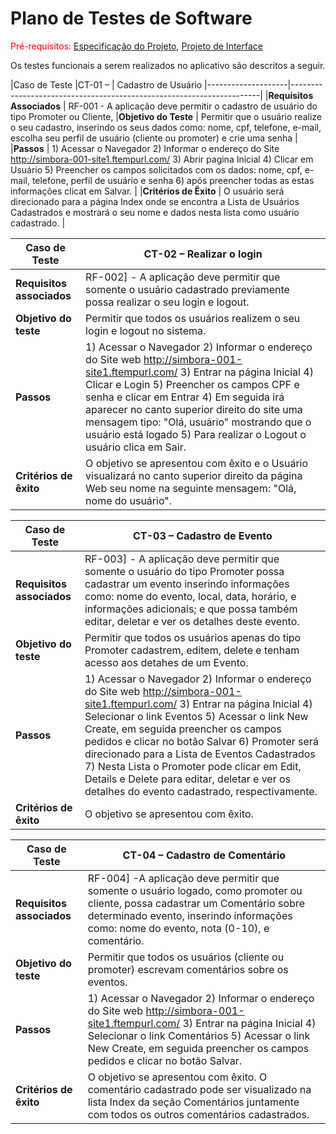 # Plano de Testes de Software

<span style="color:red">Pré-requisitos: <a href="2-Especificação do Projeto.md"> Especificação do Projeto</a></span>, <a href="3-Projeto de Interface.md"> Projeto de Interface</a>

Os testes funcionais a serem realizados no aplicativo são descritos a seguir. 



|Caso de Teste |CT-01 – | Cadastro de Usuário
|--------------------|----------------------------------------------------------------------|
|**Requisitos Associados** | RF-001 - A aplicação deve permitir o cadastro de usuário do tipo Promoter ou Cliente, 
|**Objetivo do Teste** | Permitir que o usuário realize o seu cadastro, inserindo os seus dados como: nome, cpf, telefone, e-mail, escolha seu perfil de usuário (cliente ou promoter) e crie uma senha  |
|**Passos** | 1) Acessar o Navegador  2) Informar o endereço do Site http://simbora-001-site1.ftempurl.com/  3) Abrir pagina Inicial 4) Clicar em Usuário 5) Preencher os campos solicitados com os dados: nome, cpf, e-mail, telefone, perfil de usuário e senha 6) após preencher todas as estas informações clicat em Salvar. |
|**Critérios de Êxito** | O usuário será direcionado para a página Index onde se encontra a Lista de Usuários Cadastrados e mostrará o seu nome e dados nesta lista como usuário cadastrado. |

| Caso de Teste               | CT-02 –  Realizar o login                              |
|-----------------------------|-----------------------------------------------------------------------------------|
|**Requisitos associados**      | RF-002]  - A aplicação deve permitir que somente o usuário cadastrado previamente possa realizar o seu login e logout.|
| **Objetivo do teste**           | Permitir que todos os usuários realizem o seu login e logout no sistema. | 
| **Passos**                      | 	1) Acessar o Navegador 2) Informar o endereço do Site web http://simbora-001-site1.ftempurl.com/ 3) Entrar na página Inicial 4) Clicar e Login  5) Preencher os campos CPF e senha e clicar em Entrar 4) Em seguida irá aparecer no canto superior direito do site uma mensagem tipo: "Olá, usuário" mostrando que o usuário está logado 5) Para realizar o Logout o usuário clica em Sair. |
| **Critérios de êxito**          | O objetivo se apresentou com êxito e o Usuário visualizará no canto superior direito da página Web seu nome na seguinte mensagem: "Olá, nome do usuário".
 
| Caso de Teste               | CT-03 –  Cadastro de Evento                              |
|-----------------------------|-----------------------------------------------------------------------------------|
|**Requisitos associados**      | RF-003]  - A aplicação deve permitir que somente o usuário do tipo Promoter possa cadastrar um evento inserindo informações como: nome do evento, local, data, horário, e informações adicionais; e que possa também editar, deletar e ver os detalhes deste evento.|
| **Objetivo do teste**           | Permitir que todos os usuários apenas do tipo Promoter cadastrem, editem, delete e tenham acesso aos detahes de um Evento. | 
| **Passos**                      | 	1) Acessar o Navegador 2) Informar o endereço do Site web  http://simbora-001-site1.ftempurl.com/ 3) Entrar na página Inicial 4) Selecionar o link Eventos  5) Acessar o link New Create, em seguida preencher os campos pedidos e clicar no botão Salvar 6) Promoter será direcionado para a Lista de Eventos Cadastrados 7) Nesta Lista o Promoter pode clicar em Edit, Details e Delete para editar, deletar e ver os detalhes do evento cadastrado, respectivamente. |
| **Critérios de êxito**          | O objetivo se apresentou com êxito.
  
| Caso de Teste               | CT-04 –  Cadastro de Comentário                              |
|-----------------------------|-----------------------------------------------------------------------------------|
|**Requisitos associados**      | RF-004]  -A aplicação deve permitir que somente o usuário logado, como promoter ou cliente, possa cadastrar um Comentário sobre determinado evento, inserindo informações como: nome do evento, nota (0-10), e comentário.|
| **Objetivo do teste**           | Permitir que todos os usuários (cliente ou promoter) escrevam comentários sobre os eventos. | 
| **Passos**                      | 	1) Acessar o Navegador 2) Informar o endereço do Site web http://simbora-001-site1.ftempurl.com/ 3) Entrar na página Inicial 4) Selecionar o link Comentários  5) Acessar o link New Create, em seguida preencher os campos pedidos e clicar no botão Salvar. |
| **Critérios de êxito**          | O objetivo se apresentou com êxito. O comentário cadastrado pode ser visualizado na lista Index da seção Comentários juntamente com todos os outros comentários cadastrados.
